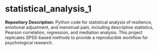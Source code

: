 # statistical_analysis_1
**Repository Description:**   Python code for statistical analysis of resilience, emotional adjustment, and menstrual pain, including descriptive statistics, Pearson correlation, regression, and mediation analysis. This project replicates SPSS-based methods to provide a reproducible workflow for psychological research.
